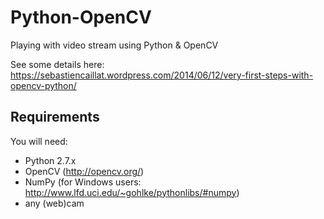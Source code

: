Python-OpenCV
=============

Playing with video stream using Python &amp; OpenCV

See some details here: https://sebastiencaillat.wordpress.com/2014/06/12/very-first-steps-with-opencv-python/

## Requirements

You will need:
- Python 2.7.x
- OpenCV (http://opencv.org/)
- NumPy (for Windows users: http://www.lfd.uci.edu/~gohlke/pythonlibs/#numpy)
- any (web)cam

